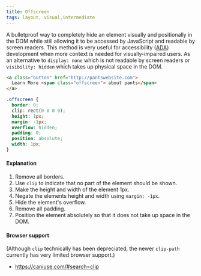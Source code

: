 ```yaml
---
title: Offscreen
tags: layout, visual,intermediate
---
```


A bulletproof way to completely hide an element visually and positionally in the DOM while still allowing it to be accessed by JavaScript and readable by screen readers. This method is very useful for accessibility ([ADA](https://adata.org/learn-about-ada)) development when more context is needed for visually-impaired users. As an alternative to `display: none` which is not readable by screen readers or `visibility: hidden` which takes up physical space in the DOM.

```html
<a class="button" href="http://pantswebsite.com">
  Learn More <span class="offscreen"> about pants</span>
</a>
```

```css
.offscreen {
  border: 0;
  clip: rect(0 0 0 0);
  height: 1px;
  margin: -1px;
  overflow: hidden;
  padding: 0;
  position: absolute;
  width: 1px;
}
```

#### Explanation

1. Remove all borders.
2. Use `clip` to indicate that no part of the element should be shown.
3. Make the height and width of the element 1px.
4. Negate the elements height and width using `margin: -1px`.
5. Hide the element's overflow.
6. Remove all padding.
7. Position the element absolutely so that it does not take up space in the DOM.

#### Browser support

(Although `clip` technically has been depreciated, the newer `clip-path` currently has very limited browser support.)

- https://caniuse.com/#search=clip



